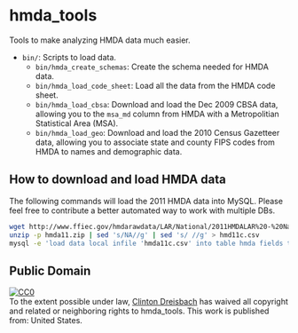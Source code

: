 hmda_tools
==========

Tools to make analyzing HMDA data much easier.

* `bin/`: Scripts to load data.  
  * `bin/hmda_create_schemas`: Create the schema needed for HMDA data.
  * `bin/hmda_load_code_sheet`: Load all the data from the HMDA code sheet.
  * `bin/hmda_load_cbsa`: Download and load the Dec 2009 CBSA data, allowing you to the `msa_md` column from HMDA with a Metropolitian Statistical Area (MSA).
  * `bin/hmda_load_geo`: Download and load the 2010 Census Gazetteer data, allowing you to associate state and county FIPS codes from HMDA to names and demographic data.

How to download and load HMDA data
----------------------------------
The following commands will load the 2011 HMDA data into MySQL. Please feel free to contribute a better automated way to work with multiple DBs.

```sh
wget http://www.ffiec.gov/hmdarawdata/LAR/National/2011HMDALAR%20-%20National.zip -O hmda11.zip
unzip -p hmda11.zip | sed 's/NA//g' | sed 's/ //g' > hmd11c.csv
mysql -e 'load data local infile 'hmda11c.csv' into table hmda fields terminated by ',' lines terminated by "\n";'
```

Public Domain
--------------

<p xmlns:dct="http://purl.org/dc/terms/" xmlns:vcard="http://www.w3.org/2001/vcard-rdf/3.0#">
  <a rel="license"
     href="http://creativecommons.org/publicdomain/zero/1.0/">
    <img src="http://i.creativecommons.org/p/zero/1.0/88x31.png" style="border-style: none;" alt="CC0" />
  </a>
  <br />
  To the extent possible under law,
  <a rel="dct:publisher"
     href="http://github.com/crnixon/hmda_tools">
    <span property="dct:title">Clinton Dreisbach</span></a>
  has waived all copyright and related or neighboring rights to
  <span property="dct:title">hmda_tools</span>.
This work is published from:
<span property="vcard:Country" datatype="dct:ISO3166"
      content="US" about="http://github.com/crnixon/hmda_tools">
  United States</span>.
</p>
